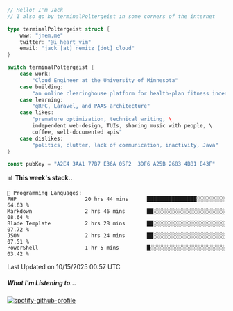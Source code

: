 ```go
// Hello! I'm Jack
// I also go by terminalPoltergeist in some corners of the internet

type terminalPoltergeist struct {
    www: "jnem.me"
    twitter: "@i_heart_vim"
    email: "jack [at] nemitz [dot] cloud"
}

switch terminalPoltergeist {
    case work:
        "Cloud Engineer at the University of Minnesota"
    case building:
        "an online clearinghouse platform for health-plan fitness incentive programs"
    case learning:
        "gRPC, Laravel, and PAAS architecture"
    case likes:
        "premature optimization, technical writing, \
        independent web-design, TUIs, sharing music with people, \
        coffee, well-documented apis"
    case dislikes:
        "politics, clutter, lack of communication, inactivity, Java"
}

const pubKey = "A2E4 3AA1 77B7 E36A 05F2  3DF6 A25B 2683 4BB1 E43F"
```

<!--START_SECTION:waka-->
📊 **This week's stack..** 

```text
💬 Programming Languages: 
PHP                      20 hrs 44 mins      ████████████████░░░░░░░░░   64.63 % 
Markdown                 2 hrs 46 mins       ██░░░░░░░░░░░░░░░░░░░░░░░   08.64 % 
Blade Template           2 hrs 28 mins       ██░░░░░░░░░░░░░░░░░░░░░░░   07.72 % 
JSON                     2 hrs 24 mins       ██░░░░░░░░░░░░░░░░░░░░░░░   07.51 % 
PowerShell               1 hr 5 mins         █░░░░░░░░░░░░░░░░░░░░░░░░   03.42 % 
```


 Last Updated on 10/15/2025 00:57 UTC
<!--END_SECTION:waka-->

##### What I'm Listening to...

[![spotify-github-profile](https://jnem.me/listening-item?maxAge=2592000)](https://jnem.me/listening)
